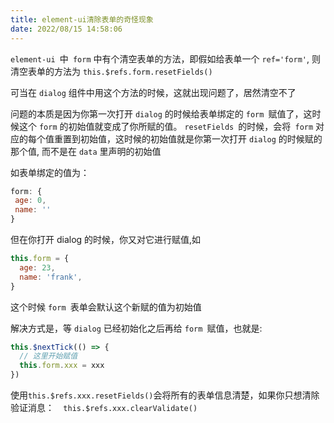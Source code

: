 ```yaml
---
title: element-ui清除表单的奇怪现象
date: 2022/08/15 14:58:06
---
```


`element-ui `中` form` 中有个清空表单的方法，即假如给表单一个 `ref='form'`, 则清空表单的方法为 `this.$refs.form.resetFields()`

可当在 `dialog` 组件中用这个方法的时候，这就出现问题了，居然清空不了

问题的本质是因为你第一次打开 `dialog` 的时候给表单绑定的 `form `赋值了，这时候这个 `form` 的初始值就变成了你所赋的值。 `resetFields `的时候，会将` form` 对应的每个值重置到初始值，这时候的初始值就是你第一次打开 `dialog` 的时候赋的那个值, 而不是在 `data` 里声明的初始值

如表单绑定的值为：

```js
form: {
 age: 0,
 name: ''
}
```

但在你打开 dialog 的时候，你又对它进行赋值,如

```js
this.form = {
  age: 23,
  name: 'frank',
}
```

这个时候 `form `表单会默认这个新赋的值为初始值

解决方式是，等 `dialog` 已经初始化之后再给 `form `赋值，也就是:

```js
this.$nextTick(() => {
  // 这里开始赋值
  this.form.xxx = xxx
})
```

 使用`this.$refs.xxx.resetFields()`会将所有的表单信息清楚，如果你只想清除验证消息：`  this.$refs.xxx.clearValidate()`
